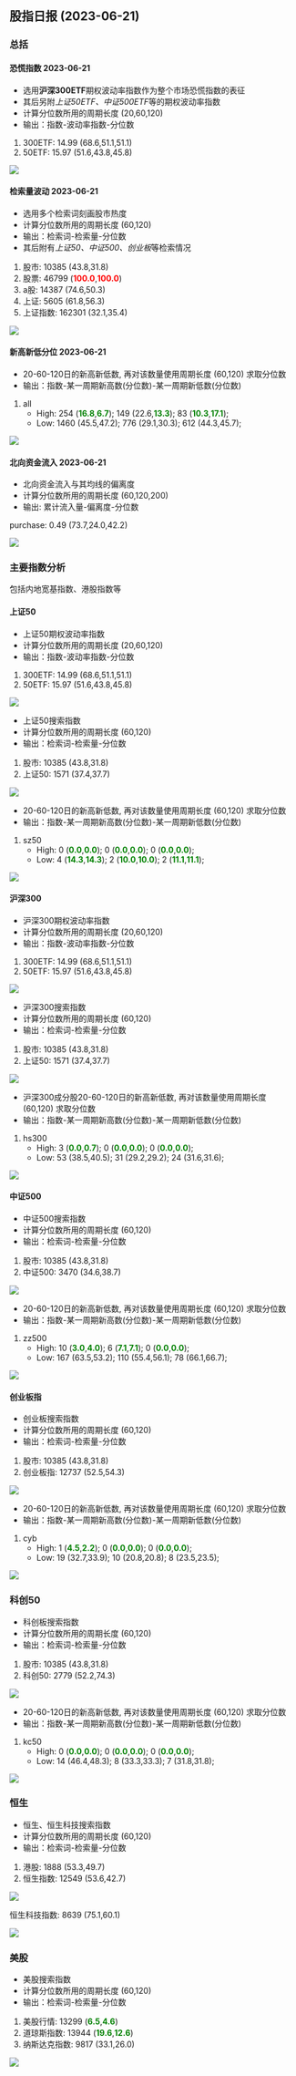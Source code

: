 
## 股指日报 (2023-06-21)

### 总括

#### 恐慌指数 2023-06-21

* 选用**沪深300ETF**期权波动率指数作为整个市场恐慌指数的表征
* 其后另附*上证50ETF、中证500ETF*等的期权波动率指数
* 计算分位数所用的周期长度 (20,60,120)
* 输出：指数-波动率指数-分位数

1. 300ETF:	14.99	(68.6,51.1,51.1)
1. 50ETF:	15.97	(51.6,43.8,45.8)

![](../data_save\data_img\qvix_day_300ETF_per.png)


#### 检索量波动 2023-06-21

* 选用多个检索词刻画股市热度
* 计算分位数所用的周期长度 (60,120)
* 输出：检索词-检索量-分位数
* 其后附有*上证50、中证500、创业板*等检索情况

1. 股市:   	 10385 (43.8,31.8)
1. 股票:   	 46799 (**<font color="red">100.0</font>**,**<font color="red">100.0</font>**)
1. a股:   	 14387 (74.6,50.3)
1. 上证:   	  5605 (61.8,56.3)
1. 上证指数: 	162301 (32.1,35.4)

![](../data_save\data_img\bday_SZZS.png)


#### 新高新低分位 2023-06-21

* 20-60-120日的新高新低数, 再对该数量使用周期长度 (60,120) 求取分位数
* 输出：指数-某一周期新高数(分位数)-某一周期新低数(分位数)

1. all
    - High: 254 (**<font color="green">16.8</font>**,**<font color="green">6.7</font>**); 149 (22.6,**<font color="green">13.3</font>**); 83 (**<font color="green">10.3</font>**,**<font color="green">17.1</font>**);
    - Low: 1460 (45.5,47.2); 776 (29.1,30.3); 612 (44.3,45.7);

![](../data_save\data_img\hl_legu_all.png)

#### 北向资金流入 2023-06-21

* 北向资金流入与其均线的偏离度
* 计算分位数所用的周期长度 (60,120,200)
* 输出: 累计流入量-偏离度-分位数

purchase:	0.49	(73.7,24.0,42.2)

![](../data_save\data_img\north_flow_bias_per.png)

### 主要指数分析

包括内地宽基指数、港股指数等

#### 上证50

* 上证50期权波动率指数
* 计算分位数所用的周期长度 (20,60,120)
* 输出：指数-波动率指数-分位数

1. 300ETF:	14.99	(68.6,51.1,51.1)
1. 50ETF:	15.97	(51.6,43.8,45.8)

![](../data_save\data_img\qvix_day_50ETF_per.png)

* 上证50搜索指数
* 计算分位数所用的周期长度 (60,120)
* 输出：检索词-检索量-分位数

1. 股市:   	 10385 (43.8,31.8)
1. 上证50: 	  1571 (37.4,37.7)

![](../data_save\data_img\bday_SZ50.png)

* 20-60-120日的新高新低数, 再对该数量使用周期长度 (60,120) 求取分位数
* 输出：指数-某一周期新高数(分位数)-某一周期新低数(分位数)

1. sz50
    - High: 0 (**<font color="green">0.0</font>**,**<font color="green">0.0</font>**); 0 (**<font color="green">0.0</font>**,**<font color="green">0.0</font>**); 0 (**<font color="green">0.0</font>**,**<font color="green">0.0</font>**);
    - Low: 4 (**<font color="green">14.3</font>**,**<font color="green">14.3</font>**); 2 (**<font color="green">10.0</font>**,**<font color="green">10.0</font>**); 2 (**<font color="green">11.1</font>**,**<font color="green">11.1</font>**);

![](../data_save\data_img\hl_legu_sz50.png)

#### 沪深300

* 沪深300期权波动率指数
* 计算分位数所用的周期长度 (20,60,120)
* 输出：指数-波动率指数-分位数

1. 300ETF:	14.99	(68.6,51.1,51.1)
1. 50ETF:	15.97	(51.6,43.8,45.8)

![](../data_save\data_img\qvix_day_300ETF_per.png)

* 沪深300搜索指数
* 计算分位数所用的周期长度 (60,120)
* 输出：检索词-检索量-分位数

1. 股市:   	 10385 (43.8,31.8)
1. 上证50: 	  1571 (37.4,37.7)

![](../data_save\data_img\bday_SZ50.png)

* 沪深300成分股20-60-120日的新高新低数, 再对该数量使用周期长度 (60,120) 求取分位数
* 输出：指数-某一周期新高数(分位数)-某一周期新低数(分位数)

1. hs300
    - High: 3 (**<font color="green">0.0</font>**,**<font color="green">0.7</font>**); 0 (**<font color="green">0.0</font>**,**<font color="green">0.0</font>**); 0 (**<font color="green">0.0</font>**,**<font color="green">0.0</font>**);
    - Low: 53 (38.5,40.5); 31 (29.2,29.2); 24 (31.6,31.6);

![](../data_save\data_img\hl_legu_hs300.png)

#### 中证500

* 中证500搜索指数
* 计算分位数所用的周期长度 (60,120)
* 输出：检索词-检索量-分位数

1. 股市:   	 10385 (43.8,31.8)
1. 中证500:	  3470 (34.6,38.7)

![](../data_save\data_img\bday_ZZ500.png)

* 20-60-120日的新高新低数, 再对该数量使用周期长度 (60,120) 求取分位数
* 输出：指数-某一周期新高数(分位数)-某一周期新低数(分位数)

1. zz500
    - High: 10 (**<font color="green">3.0</font>**,**<font color="green">4.0</font>**); 6 (**<font color="green">7.1</font>**,**<font color="green">7.1</font>**); 0 (**<font color="green">0.0</font>**,**<font color="green">0.0</font>**);
    - Low: 167 (63.5,53.2); 110 (55.4,56.1); 78 (66.1,66.7);

![](../data_save\data_img\hl_legu_zz500.png)

#### 创业板指

* 创业板搜索指数
* 计算分位数所用的周期长度 (60,120)
* 输出：检索词-检索量-分位数

1. 股市:   	 10385 (43.8,31.8)
1. 创业板指: 	 12737 (52.5,54.3)

![](../data_save\data_img\bday_399006.png)

* 20-60-120日的新高新低数, 再对该数量使用周期长度 (60,120) 求取分位数
* 输出：指数-某一周期新高数(分位数)-某一周期新低数(分位数)

1. cyb
    - High: 1 (**<font color="green">4.5</font>**,**<font color="green">2.2</font>**); 0 (**<font color="green">0.0</font>**,**<font color="green">0.0</font>**); 0 (**<font color="green">0.0</font>**,**<font color="green">0.0</font>**);
    - Low: 19 (32.7,33.9); 10 (20.8,20.8); 8 (23.5,23.5);

![](../data_save\data_img\hl_legu_cyb.png)

### 科创50

* 科创板搜索指数
* 计算分位数所用的周期长度 (60,120)
* 输出：检索词-检索量-分位数

1. 股市:   	 10385 (43.8,31.8)
1. 科创50: 	  2779 (52.2,74.3)

![](../data_save\data_img\bday_KC50.png)

* 20-60-120日的新高新低数, 再对该数量使用周期长度 (60,120) 求取分位数
* 输出：指数-某一周期新高数(分位数)-某一周期新低数(分位数)

1. kc50
    - High: 0 (**<font color="green">0.0</font>**,**<font color="green">0.0</font>**); 0 (**<font color="green">0.0</font>**,**<font color="green">0.0</font>**); 0 (**<font color="green">0.0</font>**,**<font color="green">0.0</font>**);
    - Low: 14 (46.4,48.3); 8 (33.3,33.3); 7 (31.8,31.8);

![](../data_save\data_img\hl_legu_kc50.png)

### 恒生

* 恒生、恒生科技搜索指数
* 计算分位数所用的周期长度 (60,120)
* 输出：检索词-检索量-分位数

1. 港股:   	  1888 (53.3,49.7)
1. 恒生指数: 	 12549 (53.6,42.7)

![](../data_save\data_img\bday_HSI.png)

恒生科技指数:	  8639 (75.1,60.1)

![](../data_save\data_img\bday_HSTECH.png)


### 美股

* 美股搜索指数
* 计算分位数所用的周期长度 (60,120)
* 输出：检索词-检索量-分位数

1. 美股行情: 	 13299 (**<font color="green">6.5</font>**,**<font color="green">4.6</font>**)
1. 道琼斯指数:	 13944 (**<font color="green">19.6</font>**,**<font color="green">12.6</font>**)
1. 纳斯达克指数:	  9817 (33.1,26.0)

![](../data_save\data_img\bday_IXIC.png)

